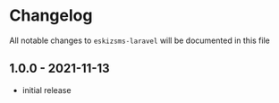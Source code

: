 # Changelog

All notable changes to `eskizsms-laravel` will be documented in this file

## 1.0.0 - 2021-11-13

- initial release

